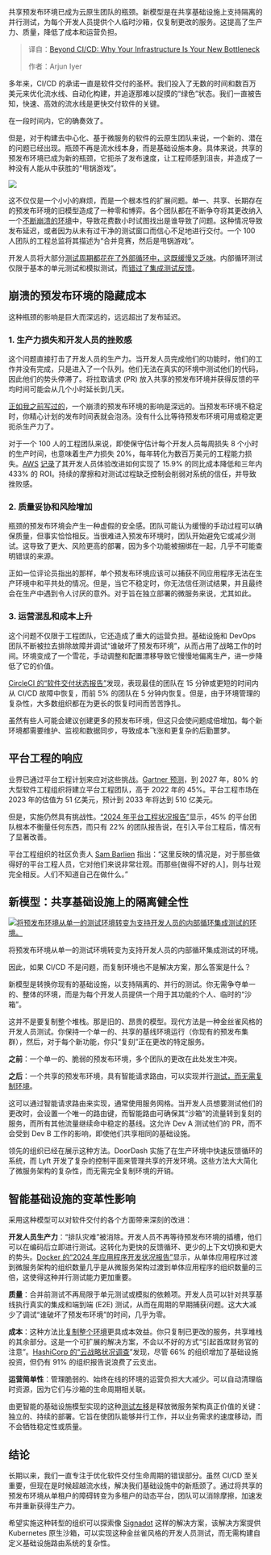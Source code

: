 
<!--
title: 超越CI/CD：为什么你的基础设施会成为新的瓶颈
cover: https://cdn.thenewstack.io/media/2025/09/417e0434-bottleneck.jpg
summary: 共享预发布环境已成为云原生团队的瓶颈。新模型是在共享基础设施上支持隔离的并行测试，为每个开发人员提供个人临时沙箱，仅复制更改的服务。这提高了生产力、质量，降低了成本和运营负担。
-->

共享预发布环境已成为云原生团队的瓶颈。新模型是在共享基础设施上支持隔离的并行测试，为每个开发人员提供个人临时沙箱，仅复制更改的服务。这提高了生产力、质量，降低了成本和运营负担。

> 译自：[Beyond CI/CD: Why Your Infrastructure Is Your New Bottleneck](https://thenewstack.io/beyond-ci-cd-why-your-infrastructure-is-your-new-bottleneck/)
> 
> 作者：Arjun Iyer

多年来，CI/CD 的承诺一直是软件交付的圣杯。我们投入了无数的时间和数百万美元来优化流水线、自动化构建，并追逐那难以捉摸的“绿色”状态。我们一直被告知，快速、高效的流水线是更快交付软件的关键。

在一段时间内，它的确奏效了。

但是，对于构建去中心化、基于微服务的软件的云原生团队来说，一个新的、潜在的问题已经出现。瓶颈不再是流水线本身，而是基础设施本身。具体来说，共享的预发布环境已成为新的瓶颈，它扼杀了发布速度，让工程师感到沮丧，并造成了一种没有人能从中获胜的“甩锅游戏”。

[![](https://cdn.thenewstack.io/media/2025/09/436cec2c-image1-1024x559.png)](https://cdn.thenewstack.io/media/2025/09/436cec2c-image1-1024x559.png)

这不仅仅是一个小小的麻烦，而是一个根本性的扩展问题。单一、共享、长期存在的预发布环境的旧模型造成了一种零和博弈。各个团队都在不断争夺将其更改纳入一个[不断崩溃的环境](https://thenewstack.io/why-microservice-environments-break-lack-of-unification/)中，导致花费数小时试图找出是谁导致了问题。这种情况导致发布延迟，或者因为从未有过干净的测试窗口而信心不足地进行交付。一个 100 人团队的工程总监将其描述为“合并竞赛，然后是甩锅游戏”。

开发人员将大部分[测试周期都花在了外部循环中，这既缓慢又乏味](https://thenewstack.io/microservices-testing-cycles-are-too-slow/)。内部循环测试仅限于基本的单元测试和模拟测试，而[错过了集成测试反馈](https://thenewstack.io/why-your-microservice-integration-tests-miss-real-problems/)。

## 崩溃的预发布环境的隐藏成本

这种瓶颈的影响是巨大而深远的，远远超出了发布延迟。

### 1. 生产力损失和开发人员的挫败感

这个问题直接打击了开发人员的生产力。当开发人员完成他们的功能时，他们的工作并没有完成，只是进入了一个队列。他们无法在真实的环境中测试他们的代码，因此他们的势头停滞了。将拉取请求 (PR) 放入共享的预发布环境并获得反馈的平均时间可能会从几个小时延长到几天。

[正如我之前写过的](https://thenewstack.io/why-staging-doesnt-scale-for-microservice-testing/)，一个崩溃的预发布环境的影响是深远的。当预发布环境不稳定时，你精心计划的发布时间表就会泡汤。没有什么比等待预发布环境可用或稳定更扼杀生产力了。

对于一个 100 人的工程团队来说，即使保守估计每个开发人员每周损失 8 个小时的生产时间，也意味着生产力损失 20%，每年转化为数百万美元的工程能力损失。[AWS](https://aws.amazon.com/?utm_content=inline+mention) [记录](https://aws.amazon.com/blogs/enterprise-strategy/business-value-of-developer-experience-improvements-amazons-15-9-breakthrough/)了其开发人员体验改进如何实现了 15.9% 的同比成本降低和三年内 433% 的 ROI。持续的摩擦和对测试过程缺乏控制会削弱对系统的信任，并导致挫败感。

### 2. 质量妥协和风险增加

瓶颈的预发布环境会产生一种虚假的安全感。团队可能认为缓慢的手动过程可以确保质量，但事实恰恰相反。当很难进入预发布环境时，团队开始避免它或减少测试。这导致了更大、风险更高的部署，因为多个功能被捆绑在一起，几乎不可能查明错误的来源。

正如一位评论员指出的那样，单个预发布环境应该可以捕获不同应用程序无法在生产环境中和平共处的情况。但是，当它不稳定时，你无法信任测试结果，并且最终会在生产中遇到令人讨厌的意外。对于旨在独立部署的微服务来说，尤其如此。

### 3. 运营混乱和成本上升

这个问题不仅限于工程团队，它还造成了重大的运营负担。基础设施和 DevOps 团队不断被拉去排除故障并调试“谁破坏了预发布环境”，从而占用了战略工作的时间。环境变成了一个雪花，手动调整和配置漂移导致它慢慢地偏离生产，进一步降低了它的价值。

[CircleCI 的“软件交付状态报告”](https://www.businesswire.com/news/home/20230406005004/en/CircleCI%E2%80%99s-2023-State-of-Software-Delivery-Report-Finds-High-Performing-Engineering-Teams-Prioritize-Time-to-Recovery-Robust-Testing-and-Platform-Teams)发现，表现最佳的团队在 15 分钟或更短的时间内从 CI/CD 故障中恢复，而前 5% 的团队在 5 分钟内恢复。但是，由于环境管理的复杂性，大多数组织都在为更长的恢复时间而苦苦挣扎。

虽然有些人可能会建议创建更多的预发布环境，但这只会使问题成倍增加。每个新环境都需要维护、监视和数据同步，导致成本飞涨和更复杂的后勤噩梦。

## 平台工程的响应

业界已通过平台工程计划来应对这些挑战。[Gartner 预测](https://devops.com/platform-engineering-the-2024-game-changer-in-tech/)，到 2027 年，80% 的大型软件工程组织将建立平台工程团队，高于 2022 年的 45%。平台工程市场在 2023 年的估值为 51 亿美元，预计到 2033 年将达到 510 亿美元。

但是，实施仍然具有挑战性。[“2024 年平台工程状况报告”](https://platformengineering.org/blog/takeaways-from-state-of-platform-engineering-2024)显示，45% 的平台团队根本不衡量任何东西，而只有 22% 的团队报告说，在引入平台工程后，情况有了显著改善。

平台工程组织的社区负责人 [Sam Barlien](https://www.linkedin.com/in/sam-barlien-3b2579184/) 指出：“这里反映的情况是，对于那些做得好的平台工程人员，它对他们来说非常壮观。而那些[做得不好的人]，则与壮观完全相反。人们不知道自己在做什么。”

## 新模型：共享基础设施上的隔离健全性

[![将预发布环境从单一的测试环境转变为支持开发人员的内部循环集成测试的环境。](https://cdn.thenewstack.io/media/2025/09/add60b7a-image2-1024x559.png)](https://cdn.thenewstack.io/media/2025/09/add60b7a-image2-1024x559.png)

将预发布环境从单一的测试环境转变为支持开发人员的内部循环集成测试的环境。

因此，如果 CI/CD 不是问题，而复制环境也不是解决方案，那么答案是什么？

新模型是转换你现有的基础设施，以支持隔离的、并行的测试。你无需争夺单一的、整体的环境，而是为每个开发人员提供一个用于其功能的个人、临时的“沙箱”。

这并不是要复制整个堆栈。那是旧的、昂贵的模型。现代方法是一种金丝雀风格的开发人员测试。你保持一个单一的、共享的基线环境运行（你现有的预发布集群），然后，对于每个新功能，你只“复刻”正在更改的特定服务。

**之前**：一个单一的、脆弱的预发布环境，多个团队的更改在此处发生冲突。

**之后**：一个共享的预发布环境，具有智能请求路由，可以实现并行[测试，而无需复制环境](https://thenewstack.io/why-duplicating-environments-for-microservices-backfires/)。

这可以通过智能请求路由来实现，通常使用服务网格。当开发人员想要测试他们的更改时，会设置一个唯一的路由键，而智能路由可确保其“沙箱”的流量转到复刻的服务，而所有其他流量继续命中稳定的基线。这允许 Dev A 测试他们的 PR，而不会受到 Dev B 工作的影响，即使他们共享相同的基础设施。

领先的组织已经在展示这种方法。DoorDash 实施了在生产环境中快速反馈循环的系统，而 Lyft 开发了复杂的控制平面来管理共享的开发环境。这些方法大大简化了微服务架构的复杂性，而无需完全复制环境的开销。

## 智能基础设施的变革性影响

采用这种模型可以对软件交付的各个方面带来深刻的改进：

**开发人员生产力**：“排队灾难”被消除。开发人员不再等待预发布环境的插槽，他们可以在编码后立即进行测试。这转化为更快的反馈循环、更少的上下文切换和更大的势头。[Docker 的“2024 年应用程序开发状况报告”](https://www.docker.com/press-release/unveils-2024-state-of-application-development-report/)显示，从单体应用程序过渡到微服务架构的组织数量几乎是从微服务架构过渡到单体应用程序的组织数量的三倍，这使得这种并行测试能力更加重要。

**质量**：合并前测试不再局限于单元测试或模拟的依赖项。开发人员可以针对共享基线执行真实的集成和端到端 (E2E) 测试，从而在周期的早期捕获问题。这大大减少了调试“谁破坏了预发布环境”的时间，几乎为零。

**成本**：这种方法比[复制整个环境](https://thenewstack.io/scale-microservices-testing-without-duplicating-environments/)更具成本效益。你只复制已更改的服务，共享堆栈的其余部分。这是一个可扩展的解决方案，不会以不好的方式“引起首席财务官的注意”。[HashiCorp 的“云战略状况调查](https://www.hashicorp.com/en/state-of-the-cloud)”发现，尽管 66% 的组织增加了基础设施投资，但仍有 91% 的组织报告说浪费了云支出。

**运营简单性**：管理脆弱的、始终在线的环境的运营负担大大减少。可以自动清理临时资源，因为它们与沙箱的生命周期相关联。

由更智能的基础设施模型实现的这种[测试左移](https://thenewstack.io/why-we-shift-testing-left-a-software-dev-cycle-that-doesnt-scale/)是释放微服务架构真正价值的关键：独立的、持续的部署。它旨在使团队能够并行工作，并以业务需求的速度移动，而不会牺牲稳定性或质量。

## 结论

长期以来，我们一直专注于优化软件交付生命周期的错误部分。虽然 CI/CD 至关重要，但现在是时候超越流水线，解决我们基础设施中的新瓶颈了。通过将共享的预发布环境从单租户的障碍转变为多租户的动态平台，团队可以消除摩擦，加速发布并重新获得生产力。

希望实施这种转型的组织可以探索像 [Signadot](https://www.signadot.com/) 这样的解决方案，该解决方案提供 Kubernetes 原生沙箱，可以实现这种金丝雀风格的开发人员测试，而无需构建自定义基础设施路由系统的复杂性。